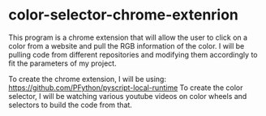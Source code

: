 # color-selector-chrome-extenrion

This program is a chrome extension that will allow the user to click on a color from a website and pull the RGB information of the color. I will be pulling code from different repositories and modifying them accordingly to fit the parameters of my project.

To create the chrome extension, I will be using: https://github.com/PFython/pyscript-local-runtime To create the color selector, I will be watching various youtube videos on color wheels and selectors to build the code from that.
